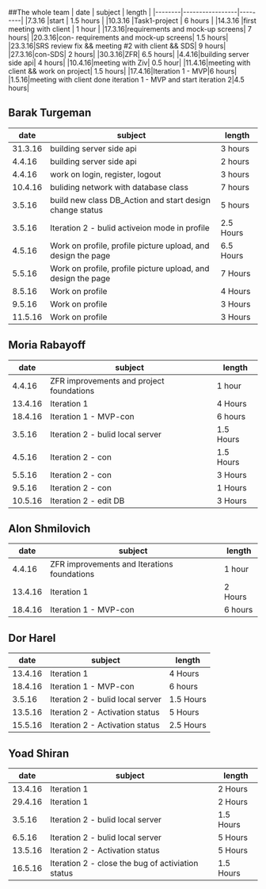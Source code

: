 ##The whole team
| date   | subject         | length  |
|--------|-----------------|---------|
|7.3.16  |start            | 1.5 hours  |
|10.3.16 |Task1-project    | 6 hours |
|14.3.16 |first meeting with client    | 1 hour |
|17.3.16|requirements and mock-up screens| 7 hours|
|20.3.16|con- requirements and mock-up screens| 1.5 hours|
|23.3.16|SRS review fix && meeting #2 with client && SDS| 9 hours|
|27.3.16|con-SDS| 2 hours|
|30.3.16|ZFR| 6.5 hours|
|4.4.16|building server side api| 4 hours|
|10.4.16|meeting with Ziv| 0.5 hour|
|11.4.16|meeting with client && work on project| 1.5 hours|
|17.4.16|Iteration 1 - MVP|6 hours|
|1.5.16|meeting with client done iteration 1 - MVP and start iteration 2|4.5 hours|




## Barak Turgeman
| date   | subject         | length  |
|--------|-----------------|---------|
|31.3.16  |building server side api            | 3 hours  |
|4.4.16 |building server side api    | 2 hours |
|4.4.16 |work on login, register, logout| 3 hours |
|10.4.16 |buliding network with database class| 7 hours |
|3.5.16 | build new class DB_Action and start design change status | 5 hours |
|3.5.16 |Iteration 2 - bulid activeion mode in profile | 2.5 Hours |
|4.5.16 |Work on profile, profile picture upload, and design the page | 6.5 Hours |
|5.5.16 |Work on profile, profile picture upload, and design the page | 7 Hours |
|8.5.16 |Work on profile | 4 Hours |
|9.5.16 |Work on profile | 3 Hours |
|11.5.16 |Work on profile | 3 Hours |


## Moria Rabayoff
| date   | subject         | length  |
|--------|-----------------|---------|
|4.4.16  |ZFR improvements and project foundations| 1 hour  |
|13.4.16 |Iteration 1 | 4 Hours |
|18.4.16|Iteration 1 - MVP-con|6 hours|
|3.5.16 |Iteration 2 - bulid local server | 1.5 Hours |
|4.5.16 |Iteration 2 - con | 1.5 Hours |
|5.5.16 |Iteration 2 - con | 3 Hours |
|9.5.16 |Iteration 2 - con | 1 Hours |
|10.5.16 |Iteration 2 - edit DB | 3 Hours |


## Alon Shmilovich
| date   | subject         | length  |
|--------|-----------------|---------|
|4.4.16  |ZFR improvements and Iterations foundations| 1 hour  |
|13.4.16 |Iteration 1 | 2 Hours |
|18.4.16|Iteration 1 - MVP-con|6 hours|


## Dor Harel
| date   | subject         | length  |
|--------|-----------------|---------|
|13.4.16 |Iteration 1 | 4 Hours |
|18.4.16|Iteration 1 - MVP-con|6 hours|
|3.5.16 |Iteration 2 - bulid local server | 1.5 Hours |
|13.5.16|Iteration 2 - Activation status | 5 Hours |
|15.5.16|Iteration 2 - Activation status | 2.5 Hours |


## Yoad Shiran
| date   | subject         | length  |
|--------|-----------------|---------|
|13.4.16 |Iteration 1 | 2 Hours |
|29.4.16 |Iteration 1 | 2 Hours |
|3.5.16  |Iteration 2 - bulid local server | 1.5 Hours |
|6.5.16 |Iteration 2 - bulid local server | 5 Hours |
|13.5.16 |Iteration 2 - Activation status | 5 Hours |
|16.5.16 |Iteration 2 - close the bug of activiation status | 1.5 Hours |
